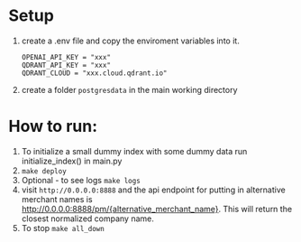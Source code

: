 # Setup

1. create a .env file and copy the enviroment variables into it.
    ```
    OPENAI_API_KEY = "xxx"
    QDRANT_API_KEY = "xxx"
    QDRANT_CLOUD = "xxx.cloud.qdrant.io"
    ```

2. create a folder `postgresdata` in the main working directory

# How to run:

1. To initialize a small dummy index with some dummy data run initialize_index() in main.py
2. `make deploy`
3. Optional - to see logs `make logs` 
4. visit `http://0.0.0.0:8888` and the api endpoint for putting in alternative merchant names is http://0.0.0.0:8888/pm/{alternative_merchant_name}. This will return the closest normalized company name.
5. To stop `make all_down`

